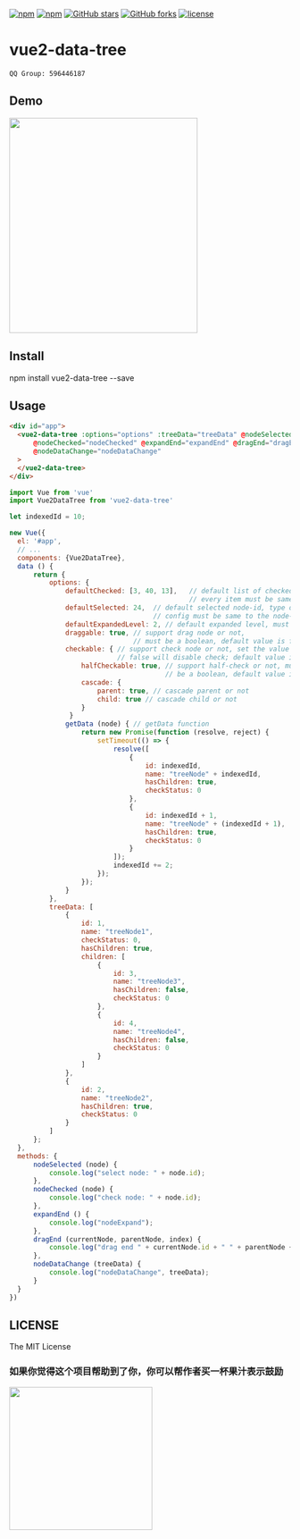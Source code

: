 [![npm](https://img.shields.io/npm/v/vue2-data-tree.svg )](https://www.npmjs.com/package/vue2-data-tree)
[![npm](https://img.shields.io/npm/dm/vue2-data-tree.svg)](https://www.npmjs.com/package/vue2-data-tree)
[![GitHub stars](https://img.shields.io/github/stars/tinwan/vue2-data-tree.svg?style=social&label=Stars&style=for-the-badge)](https://github.com/tinwan/vue2-data-tree/stargazers)
[![GitHub forks](https://img.shields.io/github/forks/tinwan/vue2-data-tree.svg?style=social&label=Fork&style=for-the-badge)](https://github.com/tinwan/vue2-data-tree/network)
[![license](https://img.shields.io/github/license/mashape/apistatus.svg)]()

# vue2-data-tree

```QQ Group: 596446187``` <br/>

## Demo
<img src="https://raw.githubusercontent.com/tinwan/vue2-data-tree/master/demoImage.gif" width=337 height=385 />

## Install
npm install vue2-data-tree --save

## Usage

```html
<div id="app">
  <vue2-data-tree :options="options" :treeData="treeData" @nodeSelected="nodeSelected"
      @nodeChecked="nodeChecked" @expandEnd="expandEnd" @dragEnd="dragEnd"
      @nodeDataChange="nodeDataChange"
  >
  </vue2-data-tree>
</div>
```

```js
import Vue from 'vue'
import Vue2DataTree from 'vue2-data-tree'

let indexedId = 10;

new Vue({
  el: '#app',
  // ...
  components: {Vue2DataTree},
  data () {
      return {
          options: {
              defaultChecked: [3, 40, 13],   // default list of checked node-id, type of
                                             // every item must be same to the node-id's type
              defaultSelected: 24,  // default selected node-id, type of this
                                    // config must be same to the node-id's type
              defaultExpandedLevel: 2, // default expanded level, must be a number
              draggable: true, // support drag node or not,
                               // must be a boolean, default value is false
              checkable: { // support check node or not, set the value to
                           // false will disable check; default value is like this
                  halfCheckable: true, // support half-check or not, must
                                       // be a boolean, default value is false
                  cascade: {
                      parent: true, // cascade parent or not
                      child: true // cascade child or not
                  }
               }
              getData (node) { // getData function
                  return new Promise(function (resolve, reject) {
                      setTimeout(() => {
                          resolve([
                              {
                                  id: indexedId,
                                  name: "treeNode" + indexedId,
                                  hasChildren: true,
                                  checkStatus: 0
                              },
                              {
                                  id: indexedId + 1,
                                  name: "treeNode" + (indexedId + 1),
                                  hasChildren: true,
                                  checkStatus: 0
                              }
                          ]);
                          indexedId += 2;
                      });
                  });
              }
          },
          treeData: [
              {
                  id: 1,
                  name: "treeNode1",
                  checkStatus: 0,
                  hasChildren: true,
                  children: [
                      {
                          id: 3,
                          name: "treeNode3",
                          hasChildren: false,
                          checkStatus: 0
                      },
                      {
                          id: 4,
                          name: "treeNode4",
                          hasChildren: false,
                          checkStatus: 0
                      }
                  ]
              },
              {
                  id: 2,
                  name: "treeNode2",
                  hasChildren: true,
                  checkStatus: 0
              }
          ]
      };
  },
  methods: {
      nodeSelected (node) {
          console.log("select node: " + node.id);
      },
      nodeChecked (node) {
          console.log("check node: " + node.id);
      },
      expandEnd () {
          console.log("nodeExpand");
      },
      dragEnd (currentNode, parentNode, index) {
          console.log("drag end " + currentNode.id + " " + parentNode + " " + index);
      },
      nodeDataChange (treeData) {
          console.log("nodeDataChange", treeData);
      }
  }
})
```


## LICENSE

The MIT License

### 如果你觉得这个项目帮助到了你，你可以帮作者买一杯果汁表示鼓励
<img src="https://raw.githubusercontent.com/tinwan/vue2-data-tree/master/myWechat.png" width=256 height=256 />
